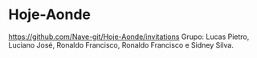 # Hoje-Aonde
https://github.com/Nave-git/Hoje-Aonde/invitations
Grupo: Lucas Pietro, Luciano José, Ronaldo Francisco, Ronaldo Francisco e Sidney Silva.
